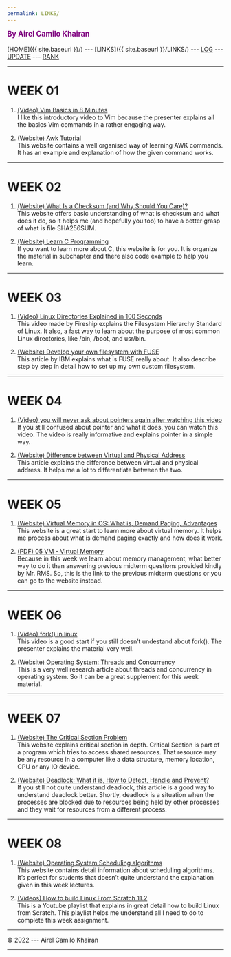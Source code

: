 ```yaml
---
permalink: LINKS/
---
```

<span style="color:purple; font-weight:bold; font-size:larger;">By Airel Camilo Khairan</span>
<br><br>
[HOME]({{ site.baseurl }}/) ---
[LINKS]({{ site.baseurl }}/LINKS/) ---
[LOG](https://airelcamilo.github.io/os222/TXT/mylog.txt) ---
[UPDATE](https://airelcamilo.github.io/os222/TXT/myupdate.txt) ---
[RANK](https://airelcamilo.github.io/os222/TXT/myrank.txt)
<br>
<hr>

# WEEK 01

1. [(Video) Vim Basics in 8 Minutes](https://www.youtube.com/watch?v=ggSyF1SVFr4)<br>
I like this introductory video to Vim because the presenter explains all the basics Vim commands in a rather engaging way.

2. [(Website) Awk Tutorial](https://www.tutorialspoint.com/awk/index.htm)<br>
This website contains a well organised way of learning AWK commands. It has an example and explanation of how the given command works.

<hr>

# WEEK 02

1. [(Website) What Is a Checksum (and Why Should You Care)?](https://www.howtogeek.com/363735/what-is-a-checksum-and-why-should-you-care/)<br>
This website offers basic understanding of what is checksum and what does it do, so it helps me (and hopefully you too) to have a better grasp of what is file SHA256SUM.

2. [(Website) Learn C Programming](https://www.w3schools.com/c/)<br>
If you want to learn more about C, this website is for you. It is organize the material in subchapter and there also code example to help you learn.

<hr>

# WEEK 03

1. [(Video) Linux Directories Explained in 100 Seconds](https://www.youtube.com/watch?v=42iQKuQodW4)<br>
This video made by Fireship explains the Filesystem Hierarchy Standard of Linux. It also, a fast way to learn about the purpose of most common Linux directories, like /bin, /boot, and usr/bin.

2. [(Website) Develop your own filesystem with FUSE](https://developer.ibm.com/articles/l-fuse/)<br>
This article by IBM explains what is FUSE really about. It also describe step by step in detail how to set up my own custom filesystem.

<hr>

# WEEK 04

1. [(Video) you will never ask about pointers again after watching this video](https://www.youtube.com/watch?v=2ybLD6_2gKM)<br>
If you still confused about pointer and what it does, you can watch this video. The video is really informative and explains pointer in a simple way.

2. [(Website) Difference between Virtual and Physical Address](https://www.javatpoint.com/virtual-vs-physical-address)<br>
This article explains the difference between virtual and physical address. It helps me a lot to differentiate between the two.

<hr>

# WEEK 05

1. [(Website) Virtual Memory in OS: What is, Demand Paging, Advantages](https://www.guru99.com/virtual-memory-in-operating-system.html)<br>
This website is a great start to learn more about virtual memory. It helps me process about what is demand paging exactly and how does it work.

2. [(PDF) 05 VM - Virtual Memory](https://rms46.vlsm.org/2/200.pdf) <br>
Because in this week we learn about memory management, what better way to do it than answering previous midterm questions provided kindly by Mr. RMS. So, this is the link to the previous midterm questions or you can go to the website instead.

<hr>

# WEEK 06

1. [(Video) fork() in linux](https://www.youtube.com/watch?v=CaWgJIbwb-4)<br>
This video is a good start if you still doesn’t undestand about fork(). The presenter explains the material very well.

2. [(Website) Operating System: Threads and Concurrency](https://medium.com/@akhandmishra/operating-system-threads-and-concurrency-aec2036b90f8)<br>
This is a very well research article about threads and concurrency in operating system. So it can be a great supplement for this week material.

<hr>

# WEEK 07

1. [(Website) The Critical Section Problem](https://www.javatpoint.com/os-critical-section-problem)<br>
This website explains critical section in depth. Critical Section is part of a program which tries to access shared resources. That resource may be any resource in a computer like a data structure, memory location, CPU or any IO device.

2. [(Website) Deadlock: What it is, How to Detect, Handle and Prevent?](https://www.baeldung.com/cs/os-deadlock)<br>
If you still not quite understand deadlock, this article is a good way to understand deadlock better. Shortly, deadlock is a situation when the processes are blocked due to resources being held by other processes and they wait for resources from a different process.

<hr>

# WEEK 08

1. [(Website) Operating System Scheduling algorithms](https://www.tutorialspoint.com/operating_system/os_process_scheduling_algorithms.htm)<br>
This website contains detail information about scheduling algorithms. It’s perfect for students that doesn’t quite understand the explanation given in this week lectures.

2. [(Videos) How to build Linux From Scratch 11.2](https://www.youtube.com/playlist?list=PLyc5xVO2uDsDlbR_LTP37nG6g4vbSSxSZ)<br>
This is a Youtube playlist that explains in great detail how to build Linux from Scratch. This playlist helps me understand all I need to do to complete this week assignment.

<hr>
© 2022 --- Airel Camilo Khairan
<hr>
